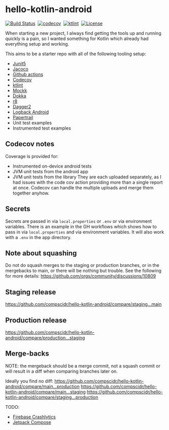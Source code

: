 # hello-kotlin-android
[![Build Status](https://github.com/compscidr/hello-kotlin-android/workflows/Gradle%20Build/badge.svg)](https://github.com/compscidr/hello-kotlin-android/actions)&nbsp;
[![codecov](https://codecov.io/gh/compscidr/hello-kotlin-android/branch/main/graph/badge.svg?token=KQYUqNQ3Da)](https://codecov.io/gh/compscidr/hello-kotlin-android)&nbsp;
[![ktlint](https://img.shields.io/badge/code%20style-%E2%9D%A4-FF4081.svg)](https://ktlint.github.io/)&nbsp;
[![License](https://img.shields.io/badge/License-Apache%202.0-blue.svg)](https://opensource.org/licenses/Apache-2.0)

When starting a new project, I always find getting the tools up and running quickly is a pain, so I
wanted something for Kotlin which already had everything setup and working.

This aims to be a starter repo with all of the following tooling setup:
* [Junit5](https://junit.org/junit5/docs/current/user-guide/)
* [Jacoco](https://www.eclemma.org/jacoco/) 
* [Github actions](https://github.com/marketplace/actions/gradle-android)
* [Codecov](https://codecov.io/)
* [ktlint](https://ktlint.github.io/)
* [Mockk](https://mockk.io/ANDROID.html)
* [Dokka](https://github.com/Kotlin/dokka)
* [r8](https://android-developers.googleblog.com/2018/11/r8-new-code-shrinker-from-google-is.html)
* [Dagger2](https://medium.com/@elye.project/dagger-2-for-dummies-in-kotlin-with-one-page-simple-code-project-618a5f9f2fe8)
* [Logback Android](https://github.com/tony19/logback-android)
* [Papertrail](https://papertrailapp.com/)
* Unit test examples
* Instrumented test examples

## Codecov notes
Coverage is provided for:
- Instrumented on-device android tests
- JVM unit tests from the android app
- JVM unit tests from the library
They are each uploaded separately, as I had issues with the code cov action providing more than a single report at once. Codecov
can handle the multiple uploads and merge them together anyhow.

## Secrets
Secrets are passed in via `local.properties` or `.env` or via environment variables. There is an example in the GH workflows which shows how to pass in via
`local.properties` and via environment variables. It will also work with a `.env` in the app directory.

## Note about squashing
Do not do squash merges to the staging or production branches, or in the mergebacks to main, or
there will be nothing but trouble. See the following for more details:
https://github.com/orgs/community/discussions/10809

## Staging release
https://github.com/compscidr/hello-kotlin-android/compare/staging...main

## Production release
https://github.com/compscidr/hello-kotlin-android/compare/production...staging

## Merge-backs
NOTE: the mergeback should be a merge commit, not a squash commit or will result in a diff when
comparing branches later on.

Ideally you find no diff:
https://github.com/compscidr/hello-kotlin-android/compare/main...production
https://github.com/compscidr/hello-kotlin-android/compare/main...staging
https://github.com/compscidr/hello-kotlin-android/compare/staging...production

TODO:
* [Firebase Crashlytics](https://firebase.google.com/docs/crashlytics)
* [Jetpack Compose](https://developer.android.com/jetpack/compose)
